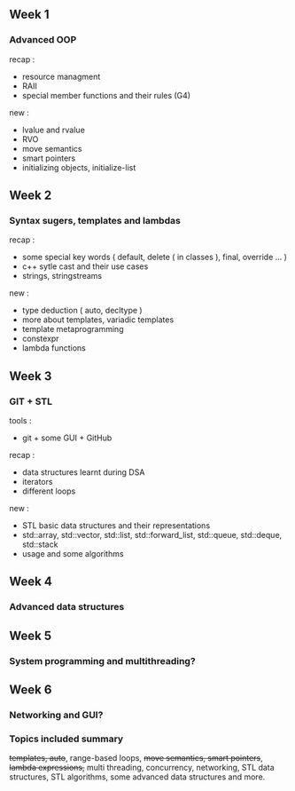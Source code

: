 ## Week 1

### Advanced OOP

recap :
- resource managment
- RAII
- special member functions and their rules (G4)

new :
- lvalue and rvalue
- RVO
- move semantics
- smart pointers
- initializing objects, initialize-list 

## Week 2

### Syntax sugers, templates and lambdas

recap :
- some special key words ( default, delete ( in classes ), final, override ... )
- c++ sytle cast and their use cases
- strings, stringstreams

new :
- type deduction ( auto, decltype )
- more about templates, variadic templates
- template metaprogramming
- constexpr
- lambda functions

## Week 3

### GIT + STL

tools : 
- git + some GUI + GitHub

recap :
- data structures learnt during DSA
- iterators
- different loops

new :
- STL basic data structures and their representations
- std::array, std::vector, std::list, std::forward_list, std::queue, std::deque, std::stack
- usage and some algorithms
## Week 4

### Advanced data structures

## Week 5

### System programming and multithreading?

## Week 6

### Networking and GUI?






### Topics included summary

~~templates, auto~~, range-based loops, ~~move semantics, smart pointers~~, ~~lambda expressions,~~
multi threading, concurrency, networking, STL data structures, STL algorithms,
some advanced data structures and more.

